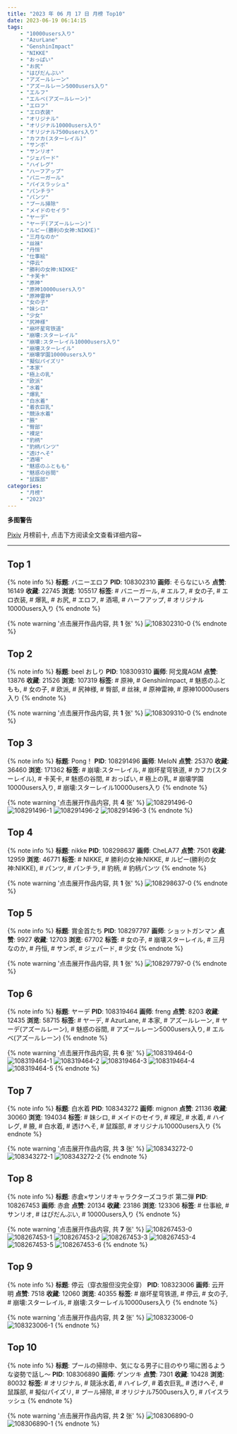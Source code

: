 ```yaml
---
title: "2023 年 06 月 17 日 月榜 Top10"
date: 2023-06-19 06:14:15
tags:
    - "10000users入り"
    - "AzurLane"
    - "GenshinImpact"
    - "NIKKE"
    - "おっぱい"
    - "お尻"
    - "はぴだんぶい"
    - "アズールレーン"
    - "アズールレーン5000users入り"
    - "エルフ"
    - "エルベ(アズールレーン)"
    - "エロフ"
    - "エロ衣装"
    - "オリジナル"
    - "オリジナル10000users入り"
    - "オリジナル7500users入り"
    - "カフカ(スターレイル)"
    - "サンポ"
    - "サンリオ"
    - "ジェパード"
    - "ハイレグ"
    - "ハーフアップ"
    - "バニーガール"
    - "パイスラッシュ"
    - "パンチラ"
    - "パンツ"
    - "プール掃除"
    - "メイドのセイラ"
    - "ヤーデ"
    - "ヤーデ(アズールレーン)"
    - "ルピー(勝利の女神:NIKKE)"
    - "三月なのか"
    - "丝袜"
    - "丹恒"
    - "仕事絵"
    - "停云"
    - "勝利の女神:NIKKE"
    - "卡芙卡"
    - "原神"
    - "原神10000users入り"
    - "原神雷神"
    - "女の子"
    - "妹シロ"
    - "少女"
    - "尻神様"
    - "崩坏星穹铁道"
    - "崩壊:スターレイル"
    - "崩壊:スターレイル10000users入り"
    - "崩壊スターレイル"
    - "崩壊学園10000users入り"
    - "擬似パイズリ"
    - "本家"
    - "極上の乳"
    - "欧派"
    - "水着"
    - "爆乳"
    - "白水着"
    - "着衣巨乳"
    - "競泳水着"
    - "腋"
    - "臀部"
    - "裸足"
    - "豹柄"
    - "豹柄パンツ"
    - "透けへそ"
    - "酒場"
    - "魅惑のふともも"
    - "魅惑の谷間"
    - "鼠蹊部"
categories:
    - "月榜"
    - "2023"
---
```


<i class="fa fa-triangle-exclamation"></i>**多图警告**<i class="fa fa-triangle-exclamation"></i>

[Pixiv](https://www.pixiv.net/) 月榜前十, 点击下方阅读全文查看详细内容~

<!-- more -->

---

## Top 1

{% note info %}
**标题**: バニーエロフ
**PID**: 108302310 **画师**: そらなにいろ
**点赞**: 16149 **收藏**: 22745 **浏览**: 105517
**标签**: # バニーガール, # エルフ, # 女の子, # エロ衣装, # 爆乳, # お尻, # エロフ, # 酒場, # ハーフアップ, # オリジナル10000users入り
{% endnote %}

{% note warning '点击展开作品内容, 共 **1** 张' %}
![108302310-0](https://i.pixiv.re/img-original/img/2023/05/21/02/44/51/108302310_p0.png)
{% endnote %}

## Top 2

{% note info %}
**标题**: beel おしり
**PID**: 108309310 **画师**: 阿戈魔AGM
**点赞**: 13876 **收藏**: 21526 **浏览**: 107319
**标签**: # 原神, # GenshinImpact, # 魅惑のふともも, # 女の子, # 欧派, # 尻神様, # 臀部, # 丝袜, # 原神雷神, # 原神10000users入り
{% endnote %}

{% note warning '点击展开作品内容, 共 **1** 张' %}
![108309310-0](https://i.pixiv.re/img-original/img/2023/05/21/11/22/13/108309310_p0.jpg)
{% endnote %}

## Top 3

{% note info %}
**标题**: Pong！
**PID**: 108291496 **画师**: MeIoN
**点赞**: 25370 **收藏**: 36460 **浏览**: 171362
**标签**: # 崩壊:スターレイル, # 崩坏星穹铁道, # カフカ(スターレイル), # 卡芙卡, # 魅惑の谷間, # おっぱい, # 極上の乳, # 崩壊学園10000users入り, # 崩壊:スターレイル10000users入り
{% endnote %}

{% note warning '点击展开作品内容, 共 **4** 张' %}
![108291496-0](https://i.pixiv.re/img-original/img/2023/05/20/20/56/13/108291496_p0.jpg)
![108291496-1](https://i.pixiv.re/img-original/img/2023/05/20/20/56/13/108291496_p1.jpg)
![108291496-2](https://i.pixiv.re/img-original/img/2023/05/20/20/56/13/108291496_p2.jpg)
![108291496-3](https://i.pixiv.re/img-original/img/2023/05/20/20/56/13/108291496_p3.jpg)
{% endnote %}

## Top 4

{% note info %}
**标题**: nikke
**PID**: 108298637 **画师**: CheLA77
**点赞**: 7501 **收藏**: 12959 **浏览**: 46771
**标签**: # NIKKE, # 勝利の女神:NIKKE, # ルピー(勝利の女神:NIKKE), # パンツ, # パンチラ, # 豹柄, # 豹柄パンツ
{% endnote %}

{% note warning '点击展开作品内容, 共 **1** 张' %}
![108298637-0](https://i.pixiv.re/img-original/img/2023/05/21/00/15/54/108298637_p0.jpg)
{% endnote %}

## Top 5

{% note info %}
**标题**: 賞金首たち
**PID**: 108297797 **画师**: ショットガンマン
**点赞**: 9927 **收藏**: 12703 **浏览**: 67702
**标签**: # 女の子, # 崩壊スターレイル, # 三月なのか, # 丹恒, # サンポ, # ジェパード, # 少女
{% endnote %}

{% note warning '点击展开作品内容, 共 **1** 张' %}
![108297797-0](https://i.pixiv.re/img-original/img/2023/05/21/00/00/29/108297797_p0.jpg)
{% endnote %}

## Top 6

{% note info %}
**标题**: ヤーデ
**PID**: 108319464 **画师**: freng
**点赞**: 8203 **收藏**: 12435 **浏览**: 58715
**标签**: # ヤーデ, # AzurLane, # 本家, # アズールレーン, # ヤーデ(アズールレーン), # 魅惑の谷間, # アズールレーン5000users入り, # エルベ(アズールレーン)
{% endnote %}

{% note warning '点击展开作品内容, 共 **6** 张' %}
![108319464-0](https://i.pixiv.re/img-original/img/2023/06/14/13/28/06/108319464_p0.png)
![108319464-1](https://i.pixiv.re/img-original/img/2023/06/14/13/28/06/108319464_p1.png)
![108319464-2](https://i.pixiv.re/img-original/img/2023/06/14/13/28/06/108319464_p2.png)
![108319464-3](https://i.pixiv.re/img-original/img/2023/06/14/13/28/06/108319464_p3.png)
![108319464-4](https://i.pixiv.re/img-original/img/2023/06/14/13/28/06/108319464_p4.png)
![108319464-5](https://i.pixiv.re/img-original/img/2023/06/14/13/28/06/108319464_p5.png)
{% endnote %}

## Top 7

{% note info %}
**标题**: 白水着
**PID**: 108343272 **画师**: mignon
**点赞**: 21136 **收藏**: 30060 **浏览**: 194034
**标签**: # 妹シロ, # メイドのセイラ, # 裸足, # 水着, # ハイレグ, # 腋, # 白水着, # 透けへそ, # 鼠蹊部, # オリジナル10000users入り
{% endnote %}

{% note warning '点击展开作品内容, 共 **3** 张' %}
![108343272-0](https://i.pixiv.re/img-original/img/2023/05/22/12/40/57/108343272_p0.jpg)
![108343272-1](https://i.pixiv.re/img-original/img/2023/05/22/12/40/57/108343272_p1.jpg)
![108343272-2](https://i.pixiv.re/img-original/img/2023/05/22/12/40/57/108343272_p2.jpg)
{% endnote %}

## Top 8

{% note info %}
**标题**: 赤倉×サンリオキャラクターズコラボ 第二弾
**PID**: 108267453 **画师**: 赤倉
**点赞**: 20134 **收藏**: 23186 **浏览**: 123306
**标签**: # 仕事絵, # サンリオ, # はぴだんぶい, # 10000users入り
{% endnote %}

{% note warning '点击展开作品内容, 共 **7** 张' %}
![108267453-0](https://i.pixiv.re/img-original/img/2023/05/20/00/02/24/108267453_p0.png)
![108267453-1](https://i.pixiv.re/img-original/img/2023/05/20/00/02/24/108267453_p1.png)
![108267453-2](https://i.pixiv.re/img-original/img/2023/05/20/00/02/24/108267453_p2.png)
![108267453-3](https://i.pixiv.re/img-original/img/2023/05/20/00/02/24/108267453_p3.png)
![108267453-4](https://i.pixiv.re/img-original/img/2023/05/20/00/02/24/108267453_p4.png)
![108267453-5](https://i.pixiv.re/img-original/img/2023/05/20/00/02/24/108267453_p5.png)
![108267453-6](https://i.pixiv.re/img-original/img/2023/05/20/00/02/24/108267453_p6.png)
{% endnote %}

## Top 9

{% note info %}
**标题**: 停云（穿衣服但没完全穿）
**PID**: 108323006 **画师**: 云开明
**点赞**: 7518 **收藏**: 12060 **浏览**: 40355
**标签**: # 崩坏星穹铁道, # 停云, # 女の子, # 崩壊:スターレイル, # 崩壊:スターレイル10000users入り
{% endnote %}

{% note warning '点击展开作品内容, 共 **2** 张' %}
![108323006-0](https://i.pixiv.re/img-original/img/2023/05/21/20/16/03/108323006_p0.jpg)
![108323006-1](https://i.pixiv.re/img-original/img/2023/05/21/20/16/03/108323006_p1.jpg)
{% endnote %}

## Top 10

{% note info %}
**标题**: プールの掃除中、気になる男子に目のやり場に困るような姿勢で話し～
**PID**: 108306890 **画师**: ゲンツキ
**点赞**: 7301 **收藏**: 10428 **浏览**: 80032
**标签**: # オリジナル, # 競泳水着, # ハイレグ, # 着衣巨乳, # 透けへそ, # 鼠蹊部, # 擬似パイズリ, # プール掃除, # オリジナル7500users入り, # パイスラッシュ
{% endnote %}

{% note warning '点击展开作品内容, 共 **2** 张' %}
![108306890-0](https://i.pixiv.re/img-original/img/2023/05/21/09/00/06/108306890_p0.jpg)
![108306890-1](https://i.pixiv.re/img-original/img/2023/05/21/09/00/06/108306890_p1.jpg)
{% endnote %}
